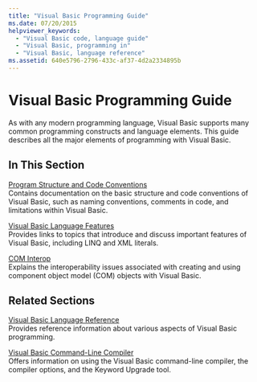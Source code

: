 ```yaml
---
title: "Visual Basic Programming Guide"
ms.date: 07/20/2015
helpviewer_keywords: 
  - "Visual Basic code, language guide"
  - "Visual Basic, programming in"
  - "Visual Basic, language reference"
ms.assetid: 640e5796-2796-433c-af37-4d2a2334895b
---
```

# Visual Basic Programming Guide
As with any modern programming language, Visual Basic supports many common programming constructs and language elements. This guide describes all the major elements of programming with Visual Basic.  
  
## In This Section  
 [Program Structure and Code Conventions](../../visual-basic/programming-guide/program-structure/program-structure-and-code-conventions.md)  
 Contains documentation on the basic structure and code conventions of Visual Basic, such as naming conventions, comments in code, and limitations within Visual Basic.  
  
 [Visual Basic Language Features](../../visual-basic/programming-guide/language-features/index.md)  
 Provides links to topics that introduce and discuss important features of Visual Basic, including LINQ and XML literals.  
  
 [COM Interop](../../visual-basic/programming-guide/com-interop/index.md)  
 Explains the interoperability issues associated with creating and using component object model (COM) objects with Visual Basic.  
  
## Related Sections  
 [Visual Basic Language Reference](../../visual-basic/language-reference/index.md)  
 Provides reference information about various aspects of Visual Basic programming.  
  
 [Visual Basic Command-Line Compiler](../../visual-basic/reference/command-line-compiler/index.md)  
 Offers information on using the Visual Basic command-line compiler, the compiler options, and the Keyword Upgrade tool.
